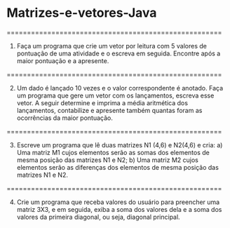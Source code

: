 # Matrizes-e-vetores-Java


=====================================================

1. Faça um programa que crie um vetor por leitura com 5 valores de pontuação de uma
atividade e o escreva em seguida. Encontre após a maior pontuação e a apresente.

=====================================================

2. Um dado é lançado 10 vezes e o valor correspondente é anotado. Faça um programa
que gere um vetor com os lançamentos, escreva esse vetor. A seguir determine e
imprima a média aritmética dos lançamentos, contabilize e apresente também
quantas foram as ocorrências da maior pontuação.

=====================================================

3. Escreve um programa que lê duas matrizes N1 (4,6) e N2(4,6) e cria:
a) Uma matriz M1 cujos elementos serão as somas dos elementos de mesma posição
das matrizes N1 e N2;
b) Uma matriz M2 cujos elementos serão as diferenças dos elementos de mesma
posição das matrizes N1 e N2.

=====================================================

4. Crie um programa que receba valores do usuário para preencher uma matriz 3X3, e
em seguida, exiba a soma dos valores dela e a soma dos valores da primeira
diagonal, ou seja, diagonal principal.

